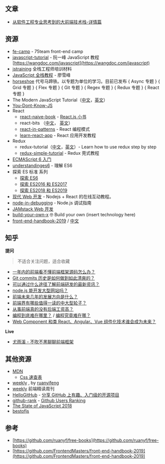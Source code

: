 ## 文章

- [从软件工程专业思考到的大前端技术栈-详情篇](https://github.com/hylerrix/fsd-debris/issues/52)

## 资源

- [fe-camp](https://github.com/webzhao/fe-camp) - 75team front-end camp
- [javascript-tutorial](https://github.com/wangdoc/javascript-tutorial) - 阮一峰 JavaScript 教程 [https://wangdoc.com/javascript](https://wangdoc.com/javascript)
- [jstraining](https://github.com/ruanyf/jstraining) 全栈工程师培训材料
- [JavaScript 全栈教程](https://www.liaoxuefeng.com/wiki/1022910821149312) - 廖雪峰
- [horseshoe](https://github.com/veedrin/horseshoe) 代号马蹄铁。以专题为单位的学习。目前已发布 { Async 专题 } { Grid 专题 } { Flex 专题 } { Git 专题 } { Regex 专题 } { Redux 专题 } { React 专题 }
- The Modern JavaScript Tutorial（[中文](https://zh.javascript.info/)，[英文](https://javascript.info/)）
- [You-Dont-Know-JS](https://github.com/getify/You-Dont-Know-JS)
- React
  - [react-naive-book](https://github.com/huzidaha/react-naive-book) - [React.js 小书](http://huziketang.mangojuice.top/books/react/)
  - react-bits （[中文](https://github.com/hateonion/react-bits-CN)， [英文](https://github.com/vasanthk/react-bits)）
  - [react-in-patterns](https://github.com/krasimir/) - React 编程模式
  - [learn-react-app](https://github.com/tyroprogrammer/learn-react-app/tree/master/src/tutorial) - React 应用开发教程
- Redux
  - redux-tutorial（[中文](https://github.com/react-guide/redux-tutorial-cn)，[英文](https://github.com/happypoulp/redux-tutorial/)）- Learn how to use redux step by step
  - [redux-simple-tutorial](https://github.com/kenberkeley/redux-simple-tutorial) - Redux 莞式教程
- [ECMAScript 6 入门](http://es6.ruanyifeng.com/)
- [understandinges6](https://github.com/nzakas/understandinges6/tree/master/manuscript) - 理解 ES6
- 探索 ES 标准 系列
  - [探索 ES6](https://exploringjs.com/es6/)
  - [探索 ES2016 和 ES2017](https://exploringjs.com/es2016-es2017.html)
  - [探索 ES2018 和 ES2019](https://exploringjs.com/es2018-es2019/toc.html)
- [现代 Web 开发](https://fullstackopen.com/en) - Nodejs + React 的在线互动教程。
- [node-in-debugging](https://github.com/nswbmw/node-in-debugging) - Node.js 调试指南
- [JAMstack Web 开发](https://www.netlify.com/oreilly-jamstack/)
- [build-your-own-x](https://github.com/danistefanovic/build-your-own-x) 🤓 Build your own (insert technology here)
- [front-end-handbook-2019](https://github.com/FrontendMasters/front-end-handbook-2019) / [中文](https://www.yuque.com/ysfe/ykx/fedhb#c9cee830)

## 知乎

**提问**

> 不适合关注问题，适合收藏

- [一年内的前端看不懂前端框架源码怎么办？](https://www.zhihu.com/question/350289336)
- [Git commits 历史是如何做到如此清爽的？](https://www.zhihu.com/question/61283395)
- [可以通过什么途径了解前端研发的最新资讯？](https://www.zhihu.com/question/29940477)
- [node.js 能开发大型网站吗？](https://www.zhihu.com/question/21176891)
- [前端未来几年的发展方向是什么？](https://www.zhihu.com/question/286700472)
- [前端界有哪些值得一读的中大型轮子？](https://www.zhihu.com/question/277068649)
- [从事前端真的没有后端工资高？](https://www.zhihu.com/question/268677313)
- [编程到底难在哪里？](https://www.zhihu.com/question/22508677) / [编程究竟难在哪？](https://www.zhihu.com/question/311432227)
- [Web Component 和类 React、Angular、Vue 组件化技术谁会成为未来？](https://www.zhihu.com/question/58731753)

**Live**

- [尤雨溪 - 不吹不黑聊聊前端框架](https://github.com/hylerrix/fsd-debris/issues/49)

## 其他资源

- [MDN](https://developer.mozilla.org/zh-CN/)
  - [Css 速查表](http://code.ciaoca.com/style/css-cheat-sheet/)
- [weekly](https://github.com/ruanyf/weekly) , by [ruanyifeng](https://github.com/ruanyf/weekly)
- [weekly](https://github.com/dt-fe/weekly) 前端精读周刊
- [HelloGitHub](https://github.com/521xueweihan/HelloGitHub) - [分享 GitHub 上有趣、入门级的开源项目](https://hellogithub.com)
- [github-rank](https://github.com/jaywcjlove/github-rank) - [Github Users Ranking](https://github.com/jaywcjlove/github-rank)
- [The State of JavaScript 2018](https://2018.stateofjs.com/)
- [bestofjs](https://bestofjs.org/)

## 参考

- [https://github.com/ruanyf/free-books](https://github.com/ruanyf/free-books)
- [https://github.com/FrontendMasters/front-end-handbook-2019](https://github.com/FrontendMasters/front-end-handbook-2019)
